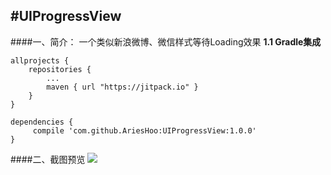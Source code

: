 #UIProgressView
--------------------------
####一、简介：
一个类似新浪微博、微信样式等待Loading效果
**1.1 Gradle集成**

```
allprojects {
    repositories {
        ...
        maven { url "https://jitpack.io" }
    }
}
```

```
dependencies {
     compile 'com.github.AriesHoo:UIProgressView:1.0.0'
}
```

####二、截图预览
![](https://github.com/MarnonDev/EasyStatusView/blob/master/screenshot/EasyStatusView.gif)
